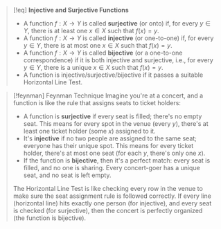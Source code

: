 >[!eq] **Injective and Surjective Functions**
> - A function $f: X \rightarrow Y$ is called **surjective** (or onto) if, for every $y \in Y$, there is at least one $x \in X$ such that $f(x) = y$.
> - A function $f: X \rightarrow Y$ is called **injective** (or one-to-one) if, for every $y \in Y$, there is at most one $x \in X$ such that $f(x) = y$.
> - A function $f: X \rightarrow Y$ is called **bijective** (or a one-to-one correspondence) if it is both injective and surjective, i.e., for every $y \in Y$, there is a unique $x \in X$ such that $f(x) = y$.
> - A function is injective/surjective/bijective if it passes a suitable Horizontal Line Test.

>[!feynman] Feynman Technique
>Imagine you're at a concert, and a function is like the rule that assigns seats to ticket holders:
>- A function is **surjective** if every seat is filled; there's no empty seat. This means for every spot in the venue (every $y$), there's at least one ticket holder (some $x$) assigned to it.
>- It's **injective** if no two people are assigned to the same seat; everyone has their unique spot. This means for every ticket holder, there's at most one seat (for each $y$, there's only one $x$).
>- If the function is **bijective**, then it's a perfect match: every seat is filled, and no one is sharing. Every concert-goer has a unique seat, and no seat is left empty.
>
>The Horizontal Line Test is like checking every row in the venue to make sure the seat assignment rule is followed correctly. If every line (horizontal line) hits exactly one person (for injective), and every seat is checked (for surjective), then the concert is perfectly organized (the function is bijective).
